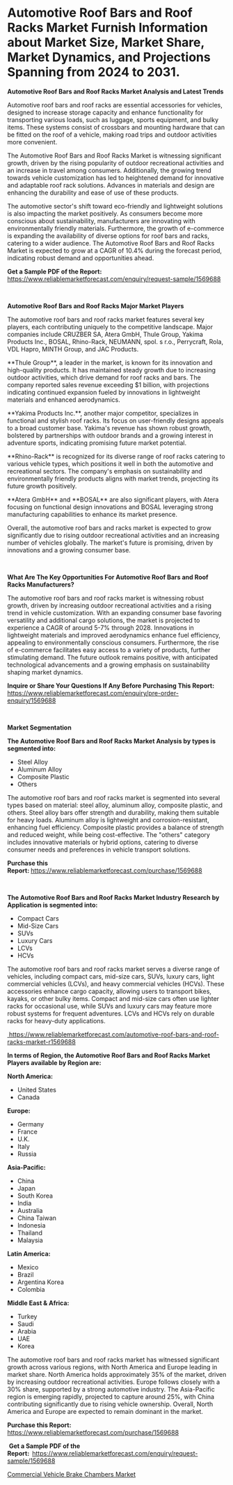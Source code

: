 <p><h1>Automotive Roof Bars and Roof Racks Market Furnish Information about Market Size, Market Share, Market Dynamics, and Projections Spanning from 2024 to 2031.</h1></p><p><strong>Automotive Roof Bars and Roof Racks Market Analysis and Latest Trends</strong></p>
<p><p>Automotive roof bars and roof racks are essential accessories for vehicles, designed to increase storage capacity and enhance functionality for transporting various loads, such as luggage, sports equipment, and bulky items. These systems consist of crossbars and mounting hardware that can be fitted on the roof of a vehicle, making road trips and outdoor activities more convenient.</p><p>The Automotive Roof Bars and Roof Racks Market is witnessing significant growth, driven by the rising popularity of outdoor recreational activities and an increase in travel among consumers. Additionally, the growing trend towards vehicle customization has led to heightened demand for innovative and adaptable roof rack solutions. Advances in materials and design are enhancing the durability and ease of use of these products.</p><p>The automotive sector's shift toward eco-friendly and lightweight solutions is also impacting the market positively. As consumers become more conscious about sustainability, manufacturers are innovating with environmentally friendly materials. Furthermore, the growth of e-commerce is expanding the availability of diverse options for roof bars and racks, catering to a wider audience. The Automotive Roof Bars and Roof Racks Market is expected to grow at a CAGR of 10.4% during the forecast period, indicating robust demand and opportunities ahead.</p></p>
<p><strong>Get a Sample PDF of the Report:&nbsp;</strong> <a href="https://www.reliablemarketforecast.com/enquiry/request-sample/1569688?utm_campaign=1890&utm_medium=2&utm_source=Github&utm_content=ia&utm_term=29122024&utm_id=automotive-roof-bars-and-roof-racks">https://www.reliablemarketforecast.com/enquiry/request-sample/1569688</a></p>
<p>&nbsp;</p>
<p><strong>Automotive Roof Bars and Roof Racks Major Market Players</strong></p>
<p><p>The automotive roof bars and roof racks market features several key players, each contributing uniquely to the competitive landscape. Major companies include CRUZBER SA, Atera GmbH, Thule Group, Yakima Products Inc., BOSAL, Rhino-Rack, NEUMANN, spol. s r.o., Perrycraft, Rola, VDL Hapro, MINTH Group, and JAC Products.</p><p>**Thule Group**, a leader in the market, is known for its innovation and high-quality products. It has maintained steady growth due to increasing outdoor activities, which drive demand for roof racks and bars. The company reported sales revenue exceeding $1 billion, with projections indicating continued expansion fueled by innovations in lightweight materials and enhanced aerodynamics.</p><p>**Yakima Products Inc.**, another major competitor, specializes in functional and stylish roof racks. Its focus on user-friendly designs appeals to a broad customer base. Yakima's revenue has shown robust growth, bolstered by partnerships with outdoor brands and a growing interest in adventure sports, indicating promising future market potential.</p><p>**Rhino-Rack** is recognized for its diverse range of roof racks catering to various vehicle types, which positions it well in both the automotive and recreational sectors. The company's emphasis on sustainability and environmentally friendly products aligns with market trends, projecting its future growth positively.</p><p>**Atera GmbH** and **BOSAL** are also significant players, with Atera focusing on functional design innovations and BOSAL leveraging strong manufacturing capabilities to enhance its market presence. </p><p>Overall, the automotive roof bars and racks market is expected to grow significantly due to rising outdoor recreational activities and an increasing number of vehicles globally. The market's future is promising, driven by innovations and a growing consumer base.</p></p>
<p>&nbsp;</p>
<p><strong>What Are The Key Opportunities For Automotive Roof Bars and Roof Racks Manufacturers?</strong></p>
<p><p>The automotive roof bars and roof racks market is witnessing robust growth, driven by increasing outdoor recreational activities and a rising trend in vehicle customization. With an expanding consumer base favoring versatility and additional cargo solutions, the market is projected to experience a CAGR of around 5-7% through 2028. Innovations in lightweight materials and improved aerodynamics enhance fuel efficiency, appealing to environmentally conscious consumers. Furthermore, the rise of e-commerce facilitates easy access to a variety of products, further stimulating demand. The future outlook remains positive, with anticipated technological advancements and a growing emphasis on sustainability shaping market dynamics.</p></p>
<p><strong>Inquire or Share Your Questions If Any Before Purchasing This Report:</strong> <a href="https://www.reliablemarketforecast.com/enquiry/pre-order-enquiry/1569688?utm_campaign=1890&utm_medium=2&utm_source=Github&utm_content=ia&utm_term=29122024&utm_id=automotive-roof-bars-and-roof-racks">https://www.reliablemarketforecast.com/enquiry/pre-order-enquiry/1569688</a></p>
<p>&nbsp;</p>
<p><strong>Market Segmentation</strong></p>
<p><strong>The Automotive Roof Bars and Roof Racks Market Analysis by types is segmented into:</strong></p>
<p><ul><li>Steel Alloy</li><li>Aluminum Alloy</li><li>Composite Plastic</li><li>Others</li></ul></p>
<p><p>The automotive roof bars and roof racks market is segmented into several types based on material: steel alloy, aluminum alloy, composite plastic, and others. Steel alloy bars offer strength and durability, making them suitable for heavy loads. Aluminum alloy is lightweight and corrosion-resistant, enhancing fuel efficiency. Composite plastic provides a balance of strength and reduced weight, while being cost-effective. The "others" category includes innovative materials or hybrid options, catering to diverse consumer needs and preferences in vehicle transport solutions.</p></p>
<p><strong>Purchase this Report:&nbsp;</strong><a href="https://www.reliablemarketforecast.com/purchase/1569688?utm_campaign=1890&utm_medium=2&utm_source=Github&utm_content=ia&utm_term=29122024&utm_id=automotive-roof-bars-and-roof-racks">https://www.reliablemarketforecast.com/purchase/1569688</a></p>
<p>&nbsp;</p>
<p><strong>The Automotive Roof Bars and Roof Racks Market Industry Research by Application is segmented into:</strong></p>
<p><ul><li>Compact Cars</li><li>Mid-Size Cars</li><li>SUVs</li><li>Luxury Cars</li><li>LCVs</li><li>HCVs</li></ul></p>
<p><p>The automotive roof bars and roof racks market serves a diverse range of vehicles, including compact cars, mid-size cars, SUVs, luxury cars, light commercial vehicles (LCVs), and heavy commercial vehicles (HCVs). These accessories enhance cargo capacity, allowing users to transport bikes, kayaks, or other bulky items. Compact and mid-size cars often use lighter racks for occasional use, while SUVs and luxury cars may feature more robust systems for frequent adventures. LCVs and HCVs rely on durable racks for heavy-duty applications.</p></p>
<p><a href="https://www.reliablemarketforecast.com/automotive-roof-bars-and-roof-racks-market-r1569688?utm_campaign=1890&utm_medium=2&utm_source=Github&utm_content=ia&utm_term=29122024&utm_id=automotive-roof-bars-and-roof-racks">&nbsp;https://www.reliablemarketforecast.com/automotive-roof-bars-and-roof-racks-market-r1569688</a></p>
<p><strong>In terms of Region, the Automotive Roof Bars and Roof Racks Market Players available by Region are:</strong></p>
<p>
    <p> <strong> North America: </strong>
        <ul>
            <li>United States</li>
            <li>Canada</li>
        </ul>
        </p> 
    <p> <strong> Europe: </strong>
        <ul>
            <li>Germany</li>
            <li>France</li>
            <li>U.K.</li>
            <li>Italy</li>
            <li>Russia</li>
        </ul>
        </p> 
    <p> <strong> Asia-Pacific: </strong>
        <ul>
            <li>China</li>
            <li>Japan</li>
            <li>South Korea</li>
            <li>India</li>
            <li>Australia</li>
            <li>China Taiwan</li>
            <li>Indonesia</li>
            <li>Thailand</li>
            <li>Malaysia</li>
        </ul>
        </p> 
    <p> <strong> Latin America: </strong>
        <ul>
            <li>Mexico</li>
            <li>Brazil</li>
            <li>Argentina Korea</li>
            <li>Colombia</li>
        </ul>
        </p> 
    <p> <strong> Middle East & Africa: </strong>
        <ul>
            <li>Turkey</li>
            <li>Saudi</li>
            <li>Arabia</li>
            <li>UAE</li>
            <li>Korea</li>
        </ul>
    </p>
    </p>
<p><p>The automotive roof bars and roof racks market has witnessed significant growth across various regions, with North America and Europe leading in market share. North America holds approximately 35% of the market, driven by increasing outdoor recreational activities. Europe follows closely with a 30% share, supported by a strong automotive industry. The Asia-Pacific region is emerging rapidly, projected to capture around 25%, with China contributing significantly due to rising vehicle ownership. Overall, North America and Europe are expected to remain dominant in the market.</p></p>
<p><strong>Purchase this Report: </strong><a href="https://www.reliablemarketforecast.com/purchase/1569688?utm_campaign=1890&utm_medium=2&utm_source=Github&utm_content=ia&utm_term=29122024&utm_id=automotive-roof-bars-and-roof-racks">https://www.reliablemarketforecast.com/purchase/1569688</a></p>
<p>&nbsp;<strong>Get a Sample PDF of the Report:&nbsp;&nbsp;</strong><a href="https://www.reliablemarketforecast.com/enquiry/request-sample/1569688?utm_campaign=1890&utm_medium=2&utm_source=Github&utm_content=ia&utm_term=29122024&utm_id=automotive-roof-bars-and-roof-racks">https://www.reliablemarketforecast.com/enquiry/request-sample/1569688</a></p>
<p><strong></strong></p>
<p><p><a href="https://github.com/lylyparadise/Market-Research-Report-List-5/blob/main/commercial-vehicle-brake-chambers-market.md?utm_campaign=1890&utm_medium=2&utm_source=Github&utm_content=ia&utm_term=29122024&utm_id=automotive-roof-bars-and-roof-racks">Commercial Vehicle Brake Chambers Market</a></p></p>